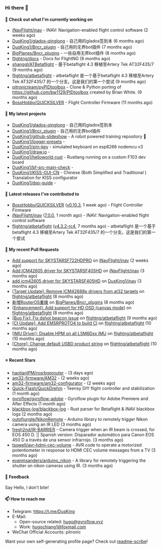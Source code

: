 ### Hi there 👋

#### 👷 Check out what I'm currently working on

- [iNavFlight/inav](https://github.com/iNavFlight/inav) - INAV: Navigation-enabled flight control software (2 weeks ago)
- [DusKing1/glados-qinglong](https://github.com/DusKing1/glados-qinglong) - 自己用的glados签到本 (6 months ago)
- [DusKing1/Bncr_plugin](https://github.com/DusKing1/Bncr_plugin) - 自己用的无界bot插件 (7 months ago)
- [BigPlanes/Bncr_plugins](https://github.com/BigPlanes/Bncr_plugins) - 一些自用无界bot插件 (8 months ago)
- [flightng/docs](https://github.com/flightng/docs) - Docs for FlightNG (8 months ago)
- [shanggl/ATBetaflight](https://github.com/shanggl/ATBetaflight) - 基于betaflight 4.3  移植至Artery Tek AT32F435/7 (9 months ago)
- [flightng/atbetaflight](https://github.com/flightng/atbetaflight) - atbetaflight 是一个基于betaflight 4.3  移植至Artery Tek AT32F435/7 的一个分支。这是我们的第一个尝试 (9 months ago)
- [pitronicteam/pyPIDtoolbox](https://github.com/pitronicteam/pyPIDtoolbox) - Clone &amp; Python porting of https://github.com/bw1129/PIDtoolbox created by Brian White. (9 months ago)
- [BossHobby/QUICKSILVER](https://github.com/BossHobby/QUICKSILVER) - Flight Controller Firmware (11 months ago)

#### 🌱 My latest projects

- [DusKing1/glados-qinglong](https://github.com/DusKing1/glados-qinglong) - 自己用的glados签到本
- [DusKing1/Bncr_plugin](https://github.com/DusKing1/Bncr_plugin) - 自己用的无界bot插件
- [DusKing1/github-slideshow](https://github.com/DusKing1/github-slideshow) - A robot powered training repository :robot:
- [DusKing1/logger-presets](https://github.com/DusKing1/logger-presets) - 
- [DusKing1/sim-key](https://github.com/DusKing1/sim-key) - simulated keyboard on esp8266 nodemcu v3
- [DusKing1/draw.io](https://github.com/DusKing1/draw.io) - 
- [DusKing1/helloworld-rust](https://github.com/DusKing1/helloworld-rust) - Rustlang running on a custom F103 dev board
- [DusKing1/bf-src-main-check](https://github.com/DusKing1/bf-src-main-check) - 
- [DusKing1/KISS-GUI-CN](https://github.com/DusKing1/KISS-GUI-CN) - Chinese (Both Simplified and Traditional ) Translation for KISS configurator
- [DusKing1/dsp-guide](https://github.com/DusKing1/dsp-guide) - 

#### 🔭 Latest releases I've contributed to

- [BossHobby/QUICKSILVER](https://github.com/BossHobby/QUICKSILVER) ([v0.10.3](https://github.com/BossHobby/QUICKSILVER/releases/tag/v0.10.3), 1 week ago) - Flight Controller Firmware
- [iNavFlight/inav](https://github.com/iNavFlight/inav) ([7.0.0](https://github.com/iNavFlight/inav/releases/tag/7.0.0), 1 month ago) - INAV: Navigation-enabled flight control software
- [flightng/atbetaflight](https://github.com/flightng/atbetaflight) ([v4.3.2-rc4](https://github.com/flightng/atbetaflight/releases/tag/v4.3.2-rc4), 7 months ago) - atbetaflight 是一个基于betaflight 4.3  移植至Artery Tek AT32F435/7 的一个分支。这是我们的第一个尝试

#### 🔨 My recent Pull Requests

- [Add support for SKYSTARSF722HDPRO](https://github.com/iNavFlight/inav/pull/9630) on [iNavFlight/inav](https://github.com/iNavFlight/inav) (2 weeks ago)
- [Add ICM42605 driver for SKYSTARSF405HD](https://github.com/iNavFlight/inav/pull/9370) on [iNavFlight/inav](https://github.com/iNavFlight/inav) (3 months ago)
- [add icm42605 driver for SKYSTARSF405HD](https://github.com/DusKing1/inav/pull/83) on [DusKing1/inav](https://github.com/DusKing1/inav) (3 months ago)
- [[Target Update]: Remove ICM42688p drivers from at32 targets](https://github.com/flightng/atbetaflight/pull/57) on [flightng/atbetaflight](https://github.com/flightng/atbetaflight) (8 months ago)
- [新增RouterOS重拨](https://github.com/BigPlanes/Bncr_plugins/pull/6) on [BigPlanes/Bncr_plugins](https://github.com/BigPlanes/Bncr_plugins) (8 months ago)
- [[Enhancement]: Add support for HD OSD (canvas mode)](https://github.com/flightng/atbetaflight/pull/54) on [flightng/atbetaflight](https://github.com/flightng/atbetaflight) (8 months ago)
- [[Bug Fix]: Fix dshot beacon issue](https://github.com/flightng/atbetaflight/pull/46) on [flightng/atbetaflight](https://github.com/flightng/atbetaflight) (9 months ago)
- [[CI Update]: Add EMSRPROTO4 to build CI](https://github.com/flightng/atbetaflight/pull/44) on [flightng/atbetaflight](https://github.com/flightng/atbetaflight) (10 months ago)
- [[IMU Driver]: Disable HPM on all LSM6Dxx IMU](https://github.com/flightng/atbetaflight/pull/40) on [flightng/atbetaflight](https://github.com/flightng/atbetaflight) (10 months ago)
- [[Chore]: Change default USBD product string](https://github.com/flightng/atbetaflight/pull/39) on [flightng/atbetaflight](https://github.com/flightng/atbetaflight) (10 months ago)

#### ⭐ Recent Stars

- [haotianlPM/rosrbgprouter](https://github.com/haotianlPM/rosrbgprouter) -  (3 days ago)
- [am32-firmware/AM32](https://github.com/am32-firmware/AM32) -  (2 weeks ago)
- [am32-firmware/am32-configurator](https://github.com/am32-firmware/am32-configurator) -  (2 weeks ago)
- [Quick-Flash/QuickDrehm](https://github.com/Quick-Flash/QuickDrehm) - Teensy DIY flight controller and stabilization (1 month ago)
- [gyroflow/gyroflow-adobe](https://github.com/gyroflow/gyroflow-adobe) - Gyroflow plugin for Adobe Premiere and After Effects (1 month ago)
- [blackbox-log/blackbox-log](https://github.com/blackbox-log/blackbox-log) - Rust parser for Betaflight &amp; INAV blackbox logs (2 months ago)
- [outofjungle/NikonRemote](https://github.com/outofjungle/NikonRemote) - Arduino library to remotely trigger Nikon camera using an IR LED (3 months ago)
- [fresh2nd/IR-BARRIER](https://github.com/fresh2nd/IR-BARRIER) - Camera trigger when an IR beam is crossed, for EOS 450 D. || Spanish version: Disparador automático para Canon EOS 450 D a través de una sensor infrarrojo. (3 months ago)
- [tsowell/avr-hdmi-cec-volume](https://github.com/tsowell/avr-hdmi-cec-volume) - AVR code to operate a motorized potentiometer in response to HDMI CEC volume messages from a TV (3 months ago)
- [evanmsanders/arduino_nikon](https://github.com/evanmsanders/arduino_nikon) - A library for remotely triggering the shutter on nikon cameras using IR. (3 months ago)

#### 💬 Feedback

Say Hello, I don't bite!

#### 📫 How to reach me

- Telegram: https://t.me/DusKing
- E-Mail:
  - Open-source related: hugo@gyroflow.xyz
  - Work: hugochiang1@foxmail.com
- WeChat Official Accounts: pitronic

Want your own self-generating profile page? Check out [readme-scribe](https://github.com/muesli/readme-scribe)!
